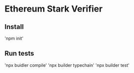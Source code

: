 # Ethereum Stark Verifier
## Install
'npm init'
## Run tests
'npx buidler compile'
'npx builder typechain'
'npx builder test'